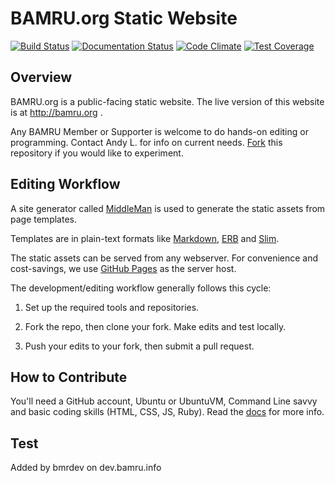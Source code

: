 # BAMRU.org Static Website

[![Build Status](https://travis-ci.org/andyl/BAMRU-Org.svg)](https://travis-ci.org/andyl/BAMRU-Org)
[![Documentation Status](https://readthedocs.org/projects/bamru-org/badge/?version=latest)](http://bamru-org.readthedocs.org/en/latest/)
[![Code Climate](https://codeclimate.com/github/andyl/BAMRU-Org/badges/gpa.svg)](https://codeclimate.com/github/andyl/BAMRU-Org)
[![Test Coverage](https://codeclimate.com/github/andyl/BAMRU-Org/badges/coverage.svg)](https://codeclimate.com/github/andyl/BAMRU-Org/coverage)

## Overview

BAMRU.org is a public-facing static website.  The live version of this website
is at http://bamru.org .

Any BAMRU Member or Supporter is welcome to do hands-on editing or programming.
Contact Andy L. for info on current needs.
[Fork](http://help.github.com/articles/fork-a-repo) this repository if you
would like to experiment.

## Editing Workflow

A site generator called [MiddleMan](http://middlemanapp.com) is used
to generate the static assets from page templates.

Templates are in plain-text formats like
[Markdown](http://en.wikipedia.org/wiki/Markdown),
[ERB](http://en.wikipedia.org/wiki/ERuby) and
[Slim](http://slim-lang.com).

The static assets can be served from any webserver.  For convenience
and cost-savings, we use [GitHub Pages](https://pages.github.com) as
the server host.

The development/editing workflow generally follows this cycle:

1) Set up the required tools and repositories.  

2) Fork the repo, then clone your fork.  Make edits and test locally.

3) Push your edits to your fork, then submit a pull request.

## How to Contribute

You'll need a GitHub account, Ubuntu or UbuntuVM, Command Line savvy and basic
coding skills (HTML, CSS, JS, Ruby).  Read the [docs](/docs/index.md) for more 
info.

## Test

Added by bmrdev on dev.bamru.info
